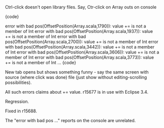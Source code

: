 Ctrl-click doesn't open library files. Say, Ctr-click on Array outs on console

{code}

error with bad pos(OffsetPosition(Array.scala,1790)): value += is not a member of Int
error with bad pos(OffsetPosition(Array.scala,1937)): value += is not a member of Int
error with bad pos(OffsetPosition(Array.scala,2700)): value += is not a member of Int
error with bad pos(OffsetPosition(Array.scala,3442)): value += is not a member of Int
error with bad pos(OffsetPosition(Array.scala,3606)): value += is not a member of Int
error with bad pos(OffsetPosition(Array.scala,3773)): value += is not a member of Int
...
{code}

New tab opens but shows something funny - say the same screen with source (where click was done) file (just show without editing-scrolling possibilities).

All such errors claims about += value. 
r15677 is in use with Eclipse 3.4.

Regression.

Fixed in r15688.

The "error with bad pos ..." reports on the console are unrelated.
